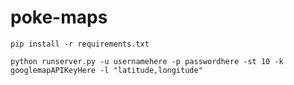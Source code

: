 # poke-maps
`pip install -r requirements.txt`

`python runserver.py -u usernamehere -p passwordhere -st 10 -k googlemapAPIKeyHere -l "latitude,longitude"`

